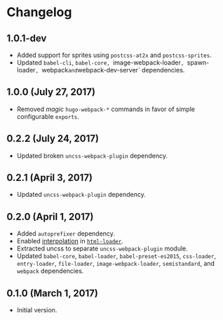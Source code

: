 # Changelog

## 1.0.1-dev
* Added support for sprites using `postcss-at2x` and `postcss-sprites`.
* Updated `babel-cli`, `babel-core, `image-webpack-loader`, `spawn-loader`,
  `webpack` and `webpack-dev-server` dependencies.

## 1.0.0 (July 27, 2017)
* Removed *magic* `hugo-webpack-*` commands in favor of simple configurable `exports`.

## 0.2.2 (July 24, 2017)
* Updated broken `uncss-webpack-plugin` dependency.

## 0.2.1 (April 3, 2017)
* Updated `uncss-webpack-plugin` dependency.

## 0.2.0 (April 1, 2017)
* Added `autoprefixer` dependency.
* Enabled [interpolation](https://github.com/webpack-contrib/html-loader#interpolation) in [`html-loader`](https://github.com/webpack-contrib/html-loader).
* Extracted uncss to separate `uncss-webpack-plugin` module.
* Updated `babel-core`, `babel-loader`, `babel-preset-es2015`, `css-loader`,
  `entry-loader`, `file-loader`, `image-webpack-loader`, `semistandard`, and
  `webpack` dependencies.

## 0.1.0 (March 1, 2017)
* Initial version.